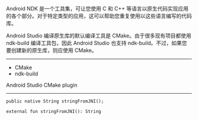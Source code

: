 

Android NDK 是一个工具集，可让您使用 C 和 C++ 等语言以原生代码实现应用的各个部分。对于特定类型的应用，这可以帮助您重复使用以这些语言编写的代码库。

Android Studio 编译原生库的默认编译工具是 CMake。由于很多现有项目都使用 ndk-build 编译工具包，因此 Android Studio 也支持 ndk-build。不过，如果您要创建新的原生库，则应使用 CMake。

---


* CMake
* ndk-build



Android Studio CMake plugin




---

```
public native String stringFromJNI();

external fun stringFromJNI(): String
```

